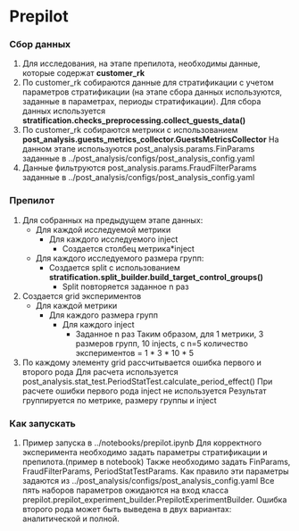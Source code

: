 # Prepilot

### Сбор данных
1.   Для исследования, на этапе препилота, необходимы данные, которые содержат **customer_rk**
2.   По customer_rk собираются данные для стратификации с учетом параметров стратификации
    (на этапе сбора данных используются, заданные в параметрах, периоды стратификации).
    Для сбора данных используется **stratification.checks_preprocessing.collect_guests_data()**
3.   По customer_rk собираются метрики с использованием **post_analysis.guests_metrics_collector.GuestsMetricsCollector**
    На данном этапе используются post_analysis.params.FinParams заданные в ../post_analysis/configs/post_analysis_config.yaml
4.   Данные фильтруются post_analysis.params.FraudFilterParams заданные в ../post_analysis/configs/post_analysis_config.yaml

### Препилот
1. Для собранных на предыдущем этапе данных:
    *  Для каждой исследуемой метрики
        * Для каждого исследуемого inject
            * Создается столбец метрика*inject
    * Для каждого исследуемого размера групп:
        * Создается split с использованием **stratification.split_builder.build_target_control_groups()**
            * Split повторяется заданное n раз
2. Создается grid экспериментов
    * Для каждой метрики
        * Для каждого размера групп
            * Для каждого inject
                * Заданное n раз
    Таким образом, для 1 метрики, 3 размеров групп, 10 injects, с n=5
    количество экспериментов  = 1 * 3 * 10 * 5
3. По каждому элементу grid рассчитывается ошибка первого и второго рода
    Для расчета используется post_analysis.stat_test.PeriodStatTest.calculate_period_effect()
    При расчете ошибки первого рода inject не используется
    Результат группируется по метрике, размеру группы и inject

### Как запускать
1. Пример запуска в ../notebooks/prepilot.ipynb
Для корректного эксперимента необходимо задать параметры стратификации и препилота.(пример в notebook)
Также необходимо задать FinParams, FraudFilterParams, PeriodStatTestParams.
Как правило эти параметры задаются из ../post_analysis/configs/post_analysis_config.yaml
Все пять наборов параметров ожидаются на вход класса prepilot.prepilot_experiment_builder.PrepilotExperimentBuilder.
Ошибка второго рода может быть выведена в двух вариантах: аналитической и полной.
